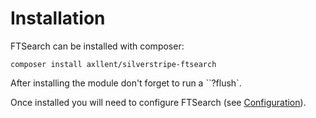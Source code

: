 # Installation

FTSearch can be installed with composer:

```shell
composer install axllent/silverstripe-ftsearch
```

After installing the module don't forget to run a ``?flush`.

Once installed you will need to configure FTSearch (see [Configuration](Configuration.md)).
